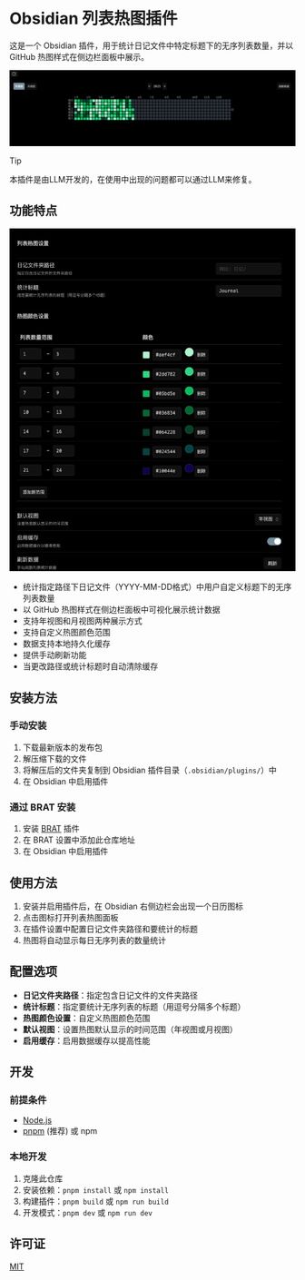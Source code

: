 # Obsidian 列表热图插件

这是一个 Obsidian 插件，用于统计日记文件中特定标题下的无序列表数量，并以 GitHub 热图样式在侧边栏面板中展示。

![](image/image.png)

> [!TIP]
> 本插件是由LLM开发的，在使用中出现的问题都可以通过LLM来修复。

## 功能特点
![](image/image_01.png)
- 统计指定路径下日记文件（YYYY-MM-DD格式）中用户自定义标题下的无序列表数量
- 以 GitHub 热图样式在侧边栏面板中可视化展示统计数据
- 支持年视图和月视图两种展示方式
- 支持自定义热图颜色范围
- 数据支持本地持久化缓存
- 提供手动刷新功能
- 当更改路径或统计标题时自动清除缓存

## 安装方法

### 手动安装

1. 下载最新版本的发布包
2. 解压缩下载的文件
3. 将解压后的文件夹复制到 Obsidian 插件目录（`.obsidian/plugins/`）中
4. 在 Obsidian 中启用插件

### 通过 BRAT 安装

1. 安装 [BRAT](https://github.com/TfTHacker/obsidian42-brat) 插件
2. 在 BRAT 设置中添加此仓库地址
3. 在 Obsidian 中启用插件

## 使用方法

1. 安装并启用插件后，在 Obsidian 右侧边栏会出现一个日历图标
2. 点击图标打开列表热图面板
3. 在插件设置中配置日记文件夹路径和要统计的标题
4. 热图将自动显示每日无序列表的数量统计

## 配置选项

- **日记文件夹路径**：指定包含日记文件的文件夹路径
- **统计标题**：指定要统计无序列表的标题（用逗号分隔多个标题）
- **热图颜色设置**：自定义热图颜色范围
- **默认视图**：设置热图默认显示的时间范围（年视图或月视图）
- **启用缓存**：启用数据缓存以提高性能

## 开发

### 前提条件

- [Node.js](https://nodejs.org/)
- [pnpm](https://pnpm.io/) (推荐) 或 npm

### 本地开发

1. 克隆此仓库
2. 安装依赖：`pnpm install` 或 `npm install`
3. 构建插件：`pnpm build` 或 `npm run build`
4. 开发模式：`pnpm dev` 或 `npm run dev`

## 许可证

[MIT](LICENSE)
